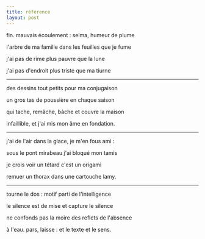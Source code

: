 ```yaml
---
title: référence
layout: post
---
```


fin. mauvais écoulement : selma, humeur de plume

l'arbre de ma famille dans les feuilles que je fume

j'ai pas de rime plus pauvre que la lune

j'ai pas d'endroit plus triste que ma tiurne

---

des dessins tout petits pour ma conjugaison

un gros tas de poussière en chaque saison

qui tache, remâche, bâche et couvre la maison

infaillible, et j'ai mis mon âme en fondation.

---

j'ai de l'air dans la glace, je m'en fous ami :

sous le pont mirabeau j'ai bloqué mon tamis

je crois voir un tétard c'est un origami

remuer un thorax dans une cartouche lamy.

---

tourne le dos : motif parti de l'intelligence

le silence est de mise et capture le silence

ne confonds pas la moire des reflets de l'absence

à l'eau. pars, laisse : et le texte et le sens.
